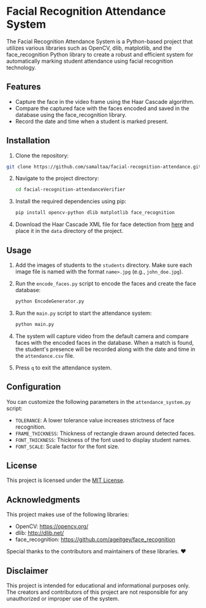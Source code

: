 # Facial Recognition Attendance System

The Facial Recognition Attendance System is a Python-based project that utilizes various libraries such as OpenCV, dlib, matplotlib, and the face_recognition Python library to create a robust and efficient system for automatically marking student attendance using facial recognition technology.

## Features

- Capture the face in the video frame using the Haar Cascade algorithm.
- Compare the captured face with the faces encoded and saved in the database using the face_recognition library.
- Record the date and time when a student is marked present.

## Installation

1. Clone the repository:
  ```bash
  git clone https://github.com/samaltaa/facial-recognition-attendance.git
   ```

2. Navigate to the project directory:

   ```bash
   cd facial-recognition-attendanceVerifier
   ```
   

3. Install the required dependencies using pip:

   ```bash
   pip install opencv-python dlib matplotlib face_recognition
   ```

4. Download the Haar Cascade XML file for face detection from [here](https://github.com/opencv/opencv/blob/master/data/haarcascades/haarcascade_frontalface_default.xml) and place it in the `data` directory of the project.

## Usage

1. Add the images of students to the `students` directory. Make sure each image file is named with the format `name>.jpg` (e.g., `john_doe.jpg`).

2. Run the `encode_faces.py` script to encode the faces and create the face database:

   ```bash
   python EncodeGenerator.py
   ```

3. Run the `main.py` script to start the attendance system:

   ```bash
   python main.py
   ```

4. The system will capture video from the default camera and compare faces with the encoded faces in the database. When a match is found, the student's presence will be recorded along with the date and time in the `attendance.csv` file.

5. Press `q` to exit the attendance system.

## Configuration

You can customize the following parameters in the `attendance_system.py` script:

- `TOLERANCE`: A lower tolerance value increases strictness of face recognition.
- `FRAME_THICKNESS`: Thickness of rectangle drawn around detected faces.
- `FONT_THICKNESS`: Thickness of the font used to display student names.
- `FONT_SCALE`: Scale factor for the font size.

## License

This project is licensed under the [MIT License](LICENSE).

## Acknowledgments

This project makes use of the following libraries:

- OpenCV: https://opencv.org/
- dlib: http://dlib.net/
- face_recognition: https://github.com/ageitgey/face_recognition

Special thanks to the contributors and maintainers of these libraries. ❤️ 

## Disclaimer

This project is intended for educational and informational purposes only. The creators and contributors of this project are not responsible for any unauthorized or improper use of the system.



